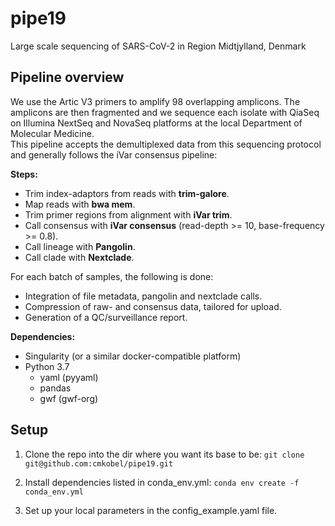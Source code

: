 # pipe19

Large scale sequencing of SARS-CoV-2 in Region Midtjylland, Denmark


## Pipeline overview
We use the Artic V3 primers to amplify 98 overlapping amplicons. The amplicons are then fragmented and we sequence each isolate with QiaSeq on Illumina NextSeq and NovaSeq platforms at the local Department of Molecular Medicine.  
This pipeline accepts the demultiplexed data from this sequencing protocol and generally follows the iVar consensus pipeline:

**Steps:**
* Trim index-adaptors from reads with **trim-galore**.
* Map reads with **bwa mem**.
* Trim primer regions from alignment with **iVar trim**.
* Call consensus with **iVar consensus** (read-depth >= 10, base-frequency >= 0.8).
* Call lineage with **Pangolin**.
* Call clade with **Nextclade**.

For each batch of samples, the following is done:
* Integration of file metadata, pangolin and nextclade calls.
* Compression of raw- and consensus data, tailored for upload.
* Generation of a QC/surveillance report.

**Dependencies:**
* Singularity (or a similar docker-compatible platform)
* Python 3.7
  * yaml (pyyaml)
  * pandas
  * gwf (gwf-org)


## Setup

1. Clone the repo into the dir where you want its base to be: `git clone git@github.com:cmkobel/pipe19.git`

2. Install dependencies listed in conda_env.yml:
`conda env create -f conda_env.yml`

3. Set up your local parameters in the config_example.yaml file. 




  
